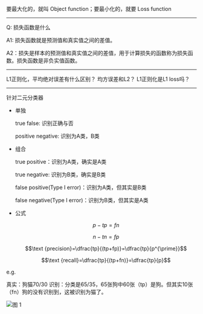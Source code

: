 要最大化的，就叫 Object function；要最小化的，就要 Loss function


---
Q: 损失函数是什么

A1: 损失函数就是预测值和真实值之间的差值。

A2：损失是样本的预测值和真实值之间的差值，用于计算损失的函数称为损失函数。损失函数是非负实值函数。


---

L1正则化，平均绝对误差有什么区别？
均方误差和L2？
L1正则化是L1 loss吗？

---



针对二元分类器



- 单独

    true false: 识别正确与否

    positive negative: 识别为A类，B类

- 组合
  
    true positive：识别为A类，确实是A类
    
    true negative: 识别为B类，确实是B类
    
    false positive(Type I error)：识别为A类，但其实是B类
    
    false negative(Type I error)：识别为B类，但其实是A类

- 公式
  
    $$p-tp=fn$$

    $$n-tn=fp$$

    $$\text {precision}=\dfrac{tp}{(tp+fp)}=\dfrac{tp}{p^{\prime}}$$

    $$\text {recall}=\dfrac{tp}{(tp+fn)}=\dfrac{tp}{p}$$

e.g.

真实：狗猫70/30
识别：分类是65/35，65张狗中60张（tp）是狗。但其实10张（fn）狗的没有识别到，这被识别为猫了。

![图 1](https://cdn.jsdelivr.net/gh/sword4869/pic1@main/images/202407062007803.png)  